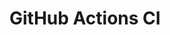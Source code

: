 # GitHub Actions CI



















































































































































































































































































































































































































































































































































































































































































































































































































































































































































































































































































































































































































































































































































































































































































































































































































































































































































































































































































































































































































































































































































































































































































































































































































































































































































































































































































































































































































































































































































































































































































































































































































































